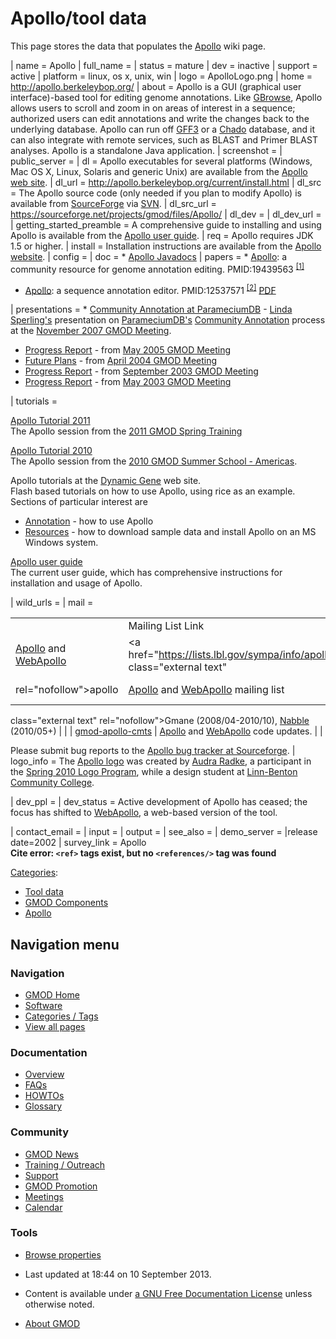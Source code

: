



<span id="top"></span>




# <span dir="auto">Apollo/tool data</span>









  
This page stores the data that populates the
[Apollo](../Apollo.1 "Apollo") wiki page.

  
\| name = Apollo \| full_name = \| status = mature \|
dev = inactive \| support = active \| platform = linux, os x, unix, win
\| logo = ApolloLogo.png \| home =
<a href="http://apollo.berkeleybop.org/" class="external free"
rel="nofollow">http://apollo.berkeleybop.org/</a> \| about = Apollo is a
GUI (graphical user interface)-based tool for editing genome
annotations. Like [GBrowse](../GBrowse.1 "GBrowse"), Apollo allows users
to scroll and zoom in on areas of interest in a sequence; authorized
users can edit annotations and write the changes back to the underlying
database. Apollo can run off [GFF3](../GFF3 "GFF3") or a
<a href="../Chado" class="mw-redirect" title="Chado">Chado</a> database,
and it can also integrate with remote services, such as BLAST and Primer
BLAST analyses. Apollo is a standalone Java application. \| screenshot =
\| public_server = \| dl = Apollo executables for several platforms
(Windows, Mac OS X, Linux, Solaris and generic Unix) are available from
the <a href="http://apollo.berkeleybop.org/current/index.html"
class="external text" rel="nofollow">Apollo web site</a>. \| dl_url =
<a href="http://apollo.berkeleybop.org/current/install.html"
class="external free"
rel="nofollow">http://apollo.berkeleybop.org/current/install.html</a> \|
dl_src = The Apollo source code (only needed if you plan to modify
Apollo) is available from
<a href="http://gmod.svn.sourceforge.net/viewvc/gmod/apollo"
class="external text" rel="nofollow">SourceForge</a> via
<a href="../SVN" class="mw-redirect" title="SVN">SVN</a>. \| dl_src_url
= <a href="https://sourceforge.net/projects/gmod/files/Apollo/"
class="external free"
rel="nofollow">https://sourceforge.net/projects/gmod/files/Apollo/</a>
\| dl_dev = \| dl_dev_url = \| getting_started_preamble = A
comprehensive guide to installing and using Apollo is available from the
<a href="http://apollo.berkeleybop.org/current/userguide.html"
class="external text" rel="nofollow">Apollo user guide</a>. \| req =
Apollo requires JDK 1.5 or higher. \| install = Installation
instructions are available from the
<a href="http://apollo.berkeleybop.org/current/install.html"
class="external text" rel="nofollow">Apollo website</a>. \| config = \|
doc = \* <a href="http://apollo.berkeleybop.org/current/javadoc/"
class="external text" rel="nofollow">Apollo Javadocs</a> \| papers = \*
[Apollo](../Apollo.1 "Apollo"): a community resource for genome
annotation editing. <span class="Z3988"
title="ctx_ver=Z39.88-2004&amp;rft_val_fmt=info%3Aofi%2Ffmt%3Akev%3Amtx%3Ajournal&amp;rfr_id=info%3Asid%2Focoins.info%3Agenerator&amp;rft.genre=article&amp;rft_id=info%3Apmid%2F19439563">PMID:19439563</span>
<sup>[\[1\]](#cite_note-PMID:19439563-1)</sup>

- [Apollo](../Apollo.1 "Apollo"): a sequence annotation editor.
  <span class="Z3988"
  title="ctx_ver=Z39.88-2004&amp;rft_val_fmt=info%3Aofi%2Ffmt%3Akev%3Amtx%3Ajournal&amp;rfr_id=info%3Asid%2Focoins.info%3Agenerator&amp;rft.genre=article&amp;rft_id=info%3Apmid%2F12537571">PMID:12537571</span>
  <sup>[\[2\]](#cite_note-PMID:12537571-2)</sup>
  <a href="https://raw.githubusercontent.com/GMOD/gmod.github.io/main/mediawiki/images/c/c2/Gb-2002-3-12-research0082.pdf"
  class="internal" title="Gb-2002-3-12-research0082.pdf">PDF</a>

\| presentations = \*
<a href="https://raw.githubusercontent.com/GMOD/gmod.github.io/main/mediawiki/images/a/ac/CommunityAnnotationNov2007.pdf"
class="internal" title="CommunityAnnotationNov2007.pdf">Community
Annotation at ParameciumDB</a> - [Linda
Sperling's](../User%3ASperling "User%3ASperling") presentation on
[ParameciumDB's](../ParameciumDB "ParameciumDB") [Community
Annotation](../Category%3ACommunity_Annotation "Category%3ACommunity Annotation")
process at the [November 2007 GMOD
Meeting](../November_2007_GMOD_Meeting "November 2007 GMOD Meeting").

- <a href="https://raw.githubusercontent.com/GMOD/gmod.github.io/main/mediawiki/images/4/4c/Apollo.ppt" class="internal"
  title="Apollo.ppt">Progress Report</a> - from [May 2005 GMOD
  Meeting](../May_2005_GMOD_Meeting "May 2005 GMOD Meeting")
- <a href="https://raw.githubusercontent.com/GMOD/gmod.github.io/main/mediawiki/images/c/cb/Harris_040527.ppt" class="internal"
  title="Harris 040527.ppt">Future Plans</a> - from [April 2004 GMOD
  Meeting](../April_2004_GMOD_Meeting "April 2004 GMOD Meeting")
- <a href="https://raw.githubusercontent.com/GMOD/gmod.github.io/main/mediawiki/images/e/ed/Apollo.GMOD.ppt" class="internal"
  title="Apollo.GMOD.ppt">Progress Report</a> - from [September 2003
  GMOD
  Meeting](../September_2003_GMOD_Meeting "September 2003 GMOD Meeting")
- <a href="https://raw.githubusercontent.com/GMOD/gmod.github.io/main/mediawiki/images/a/a4/Apollo.GMOD.May2003.ppt"
  class="internal" title="Apollo.GMOD.May2003.ppt">Progress Report</a> -
  from [May 2003 GMOD
  Meeting](../May_2003_GMOD_Meeting "May 2003 GMOD Meeting")

\| tutorials =

[Apollo Tutorial 2011](../Apollo_Tutorial_2011 "Apollo Tutorial 2011")  
The Apollo session from the [2011 GMOD Spring
Training](../2011_GMOD_Spring_Training "2011 GMOD Spring Training")

[Apollo Tutorial 2010](../Apollo_Tutorial_2010 "Apollo Tutorial 2010")  
The Apollo session from the [2010 GMOD Summer School -
Americas](../2010_GMOD_Summer_School_-_Americas "2010 GMOD Summer School - Americas").

Apollo tutorials at the <a href="http://dynamicgene.dnalc.org" class="external text"
rel="nofollow">Dynamic Gene</a> web site.  
Flash based tutorials on how to use Apollo, using rice as an example.
Sections of particular interest are

- <a href="http://dynamicgene.dnalc.org/annotation/annotation.html"
  class="external text" rel="nofollow">Annotation</a> - how to use
  Apollo
- <a href="http://dynamicgene.dnalc.org/resources/resources.html"
  class="external text" rel="nofollow">Resources</a> - how to download
  sample data and install Apollo on an MS Windows system.

<!-- -->

<a href="http://apollo.berkeleybop.org/current/userguide.html"
class="external text" rel="nofollow">Apollo user guide</a>  
The current user guide, which has comprehensive instructions for
installation and usage of Apollo.

\| wild_urls = \| mail =

|  |  |  |  |
|----|----|----|----|
|  | Mailing List Link | Description | Archive(s) |
| [Apollo](../Apollo.1 "Apollo") and [WebApollo](../WebApollo.1 "WebApollo") | <a href="https://lists.lbl.gov/sympa/info/apollo" class="external text"
rel="nofollow">apollo</a> | [Apollo](../Apollo.1 "Apollo") and [WebApollo](../WebApollo.1 "WebApollo") mailing list | <a href="http://dir.gmane.org/gmane.science.biology.gmod.apollo"
class="external text" rel="nofollow">Gmane</a> (2008/04-2010/10), <a href="http://gmod.827538.n3.nabble.com/Apollo-f815553.html"
class="external text" rel="nofollow">Nabble</a> (2010/05+) |
|  | <a href="https://lists.sourceforge.net/lists/listinfo/gmod-apollo-cmts"
class="external text" rel="nofollow">gmod-apollo-cmts</a> | [Apollo](../Apollo.1 "Apollo") and [WebApollo](../WebApollo.1 "WebApollo") code updates. |  |

Please submit bug reports to the <a
href="http://sourceforge.net/tracker/?atid=462763&amp;group_id=27707&amp;func=browse"
class="external text" rel="nofollow">Apollo bug tracker at
Sourceforge</a>. \| logo_info = The [Apollo
logo](../File:ApolloLogo.png "File:ApolloLogo.png") was created by
<a href="mailto:audra.radke@gmail.com" class="external text"
rel="nofollow">Audra Radke</a>, a participant in the [Spring 2010 Logo
Program](../Spring_2010_Logo_Program "Spring 2010 Logo Program"), while
a design student at
<a href="http://www.linnbenton.edu" class="external text"
rel="nofollow">Linn-Benton Community College</a>.

\| dev_ppl = \| dev_status = Active development of Apollo has ceased;
the focus has shifted to [WebApollo](../WebApollo.1 "WebApollo"), a
web-based version of the tool.

\| contact_email = \| input = \| output = \| see_also = \| demo_server =
\|release date=2002 \| survey_link = Apollo   
**Cite error: `<ref>` tags exist, but no `<references/>` tag was found**




[Categories](../Special%3ACategories "Special%3ACategories"):

- [Tool data](../Category%3ATool_data "Category%3ATool data")
- [GMOD
  Components](../Category%3AGMOD_Components "Category%3AGMOD Components")
- [Apollo](../Category%3AApollo "Category%3AApollo")






## Navigation menu







<a href="../Main_Page"
style="background-image: url(../../images/GMOD-cogs.png);"
title="Visit the main page"></a>


### Navigation



- <span id="n-GMOD-Home">[GMOD Home](../Main_Page)</span>
- <span id="n-Software">[Software](../GMOD_Components)</span>
- <span id="n-Categories-.2F-Tags">[Categories /
  Tags](../Categories)</span>
- <span id="n-View-all-pages">[View all
  pages](../Special:AllPages)</span>




### Documentation



- <span id="n-Overview">[Overview](../Overview)</span>
- <span id="n-FAQs">[FAQs](../Category%3AFAQ)</span>
- <span id="n-HOWTOs">[HOWTOs](../Category%3AHOWTO)</span>
- <span id="n-Glossary">[Glossary](../Glossary)</span>




### Community



- <span id="n-GMOD-News">[GMOD News](../GMOD_News)</span>
- <span id="n-Training-.2F-Outreach">[Training /
  Outreach](../Training_and_Outreach)</span>
- <span id="n-Support">[Support](../Support)</span>
- <span id="n-GMOD-Promotion">[GMOD Promotion](../GMOD_Promotion)</span>
- <span id="n-Meetings">[Meetings](../Meetings)</span>
- <span id="n-Calendar">[Calendar](../Calendar)</span>




### Tools

- <span id="t-smwbrowselink"><a href="../Special%3ABrowse/Apollo-2Ftool_data" rel="smw-browse">Browse
  properties</a></span>



- <span id="footer-info-lastmod">Last updated at 18:44 on 10 September
  2013.</span>
<!-- - <span id="footer-info-viewcount">34,996 page views.</span> -->
- <span id="footer-info-copyright">Content is available under
  <a href="http://www.gnu.org/licenses/fdl-1.3.html" class="external"
  rel="nofollow">a GNU Free Documentation License</a> unless otherwise
  noted.</span>

<!-- -->

- <span id="footer-places-about">[About
  GMOD](../GMOD%3AAbout "GMOD%3AAbout")</span>

<!-- -->





